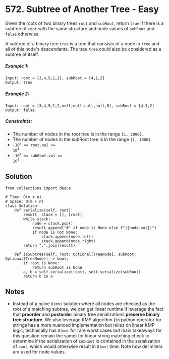 # 572. Subtree of Another Tree - Easy

Given the roots of two binary trees `root` and `subRoot`, return `true` if there is a subtree of `root` with the same structure and node values of `subRoot` and `false` otherwise.

A subtree of a binary tree `tree` is a tree that consists of a node in `tree` and all of this node's descendants. The tree `tree` could also be considered as a subtree of itself.

##### Example 1:

```
Input: root = [3,4,5,1,2], subRoot = [4,1,2]
Output: true
```

##### Example 2:

```
Input: root = [3,4,5,1,2,null,null,null,null,0], subRoot = [4,1,2]
Output: false
```

##### Constraints:

- The number of nodes in the root tree is in the range `[1, 2000]`.
- The number of nodes in the subRoot tree is in the range `[1, 1000]`.
- <code>-10<sup>4</sup> <= root.val <= 10<sup>4</sup></code>
- <code>-10<sup>4</sup> <= subRoot.val <= 10<sup>4</sup></code>

## Solution

```
from collections import deque

# Time: O(m + n)
# Space: O(m + n)
class Solution:
    def serialize(self, root):
        result, stack = [], [root]
        while stack:
            node = stack.pop()
            result.append("#" if node is None else f"|{node.val}|")
            if node is not None:
                stack.append(node.left)
                stack.append(node.right)
        return ",".join(result)

    def isSubtree(self, root: Optional[TreeNode], subRoot: Optional[TreeNode]) -> bool:
        if root is None:
            return subRoot is None
        a, b = self.serialize(root), self.serialize(subRoot)
        return b in a
```

## Notes
- Instead of a naive `O(mn)` solution where all nodes are checked as the root of a matching subtree, we can get linear runtime if leverage the fact that **preorder** and **postorder** binary tree serializations **preserve binary tree structure**. We also leverage KMP algorithm (`in` python operator for strings has a more nuanced implementation but relies on linear KMP logic; technically has `O(mn)` for rare worst cases but main takeaways for this question remain the same) for linear string matching check to determine if the serialization of `subRoot` is contained in the serialization of `root`, which would otherwise result in `O(mn)` time. Note how delimiters are used for node values.